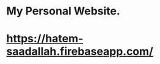 # <h1>My Personal Website.</h1>

# <a src="https://hatem-saadallah.firebaseapp.com/" > https://hatem-saadallah.firebaseapp.com/</a>
